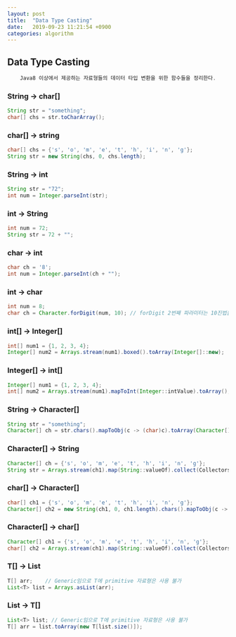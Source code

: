 ```yaml
---
layout: post
title:  "Data Type Casting"
date:   2019-09-23 11:21:54 +0900
categories: algorithm
---
```


## Data Type Casting
```java
    Java8 이상에서 제공하는 자료형들의 데이터 타입 변환을 위한 함수들을 정리한다. 
```

### String -> char[]
```java
String str = "something";
char[] chs = str.toCharArray();
```

### char[] -> string
```java
char[] chs = {'s', 'o', 'm', 'e', 't', 'h', 'i', 'n', 'g'};
String str = new String(chs, 0, chs.length);
```

### String -> int
```java
String str = "72";
int num = Integer.parseInt(str);
```

### int -> String
```java
int num = 72;
String str = 72 + "";
```

### char -> int
```java
char ch = '8';
int num = Integer.parseInt(ch + "");
```

### int -> char
```java
int num = 8;
char ch = Character.forDigit(num, 10); // forDigit 2번째 파라미터는 10진법을 의미 
```

### int[] -> Integer[]
```java
int[] num1 = {1, 2, 3, 4};
Integer[] num2 = Arrays.stream(num1).boxed().toArray(Integer[]::new);
```

### Integer[] -> int[]
```java
Integer[] num1 = {1, 2, 3, 4};
int[] num2 = Arrays.stream(num1).mapToInt(Integer::intValue).toArray();
```

### String -> Character[]
```java
String str = "something";
Character[] ch = str.chars().mapToObj(c -> (char)c).toArray(Character[]::new);
```

### Character[] -> String
```java
Character[] ch = {'s', 'o', 'm', 'e', 't', 'h', 'i', 'n', 'g'};
String str = Arrays.stream(ch1).map(String::valueOf).collect(Collectors.joining());
```

### char[] -> Character[]
```java
char[] ch1 = {'s', 'o', 'm', 'e', 't', 'h', 'i', 'n', 'g'};
Character[] ch2 = new String(ch1, 0, ch1.length).chars().mapToObj(c -> (char)c).toArray(Character[]::new);
```

### Character[] -> char[]
```java
Character[] ch1 = {'s', 'o', 'm', 'e', 't', 'h', 'i', 'n', 'g'};
char[] ch2 = Arrays.stream(ch1).map(String::valueOf).collect(Collectors.joining()).toCharArray();
```

### T[] -> List<T>
```java
T[] arr;    // Generic임으로 T에 primitive 자료형은 사용 불가
List<T> list = Arrays.asList(arr);
```

### List<T> -> T[]
```java
List<T> list; // Generic임으로 T에 primitive 자료형은 사용 불가
T[] arr = list.toArray(new T[list.size()]);
```
